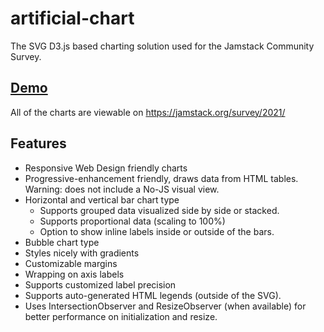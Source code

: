 # artificial-chart

The SVG D3.js based charting solution used for the Jamstack Community Survey.

## [Demo](https://zachleat.github.io/artificial-chart/demo.html)

All of the charts are viewable on https://jamstack.org/survey/2021/

## Features

* Responsive Web Design friendly charts
* Progressive-enhancement friendly, draws data from HTML tables. Warning: does not include a No-JS visual view.
* Horizontal and vertical bar chart type
  * Supports grouped data visualized side by side or stacked.
  * Supports proportional data (scaling to 100%)
  * Option to show inline labels inside or outside of the bars.
* Bubble chart type
* Styles nicely with gradients
* Customizable margins
* Wrapping on axis labels
* Supports customized label precision
* Supports auto-generated HTML legends (outside of the SVG).
* Uses IntersectionObserver and ResizeObserver (when available) for better performance on initialization and resize.
